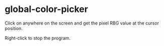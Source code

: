 # global-color-picker

Click on anywhere on the screen and get the pixel RBG value at the cursor position.


Right-click to stop the program.
